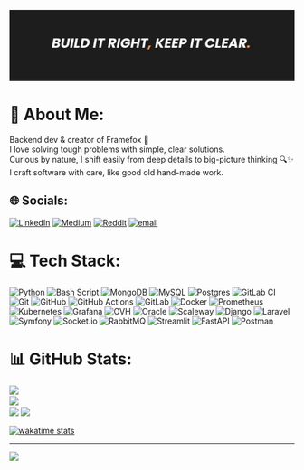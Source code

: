 
![banner](./banner.png)


# 💫 About Me:
Backend dev & creator of Framefox 🦊<br>I love solving tough problems with simple, clear solutions.<br>Curious by nature, I shift easily from deep details to big-picture thinking 🔍✨<br>I craft software with care, like good old hand-made work.


## 🌐 Socials:
[![LinkedIn](https://img.shields.io/badge/LinkedIn-%230077B5.svg?logo=linkedin&logoColor=white)](https://linkedin.com/in/rayen-boumaza) [![Medium](https://img.shields.io/badge/Medium-12100E?logo=medium&logoColor=white)](https://medium.com/@boumaza.rayen) [![Reddit](https://img.shields.io/badge/Reddit-%23FF4500.svg?logo=Reddit&logoColor=white)](https://reddit.com/user/Sea-Dance8242) [![email](https://img.shields.io/badge/Email-D14836?logo=gmail&logoColor=white)](mailto:boumaza.rayen@outlook.fr) 

# 💻 Tech Stack:
![Python](https://img.shields.io/badge/python-3670A0?style=flat-square&logo=python&logoColor=ffdd54) ![Bash Script](https://img.shields.io/badge/bash_script-%23121011.svg?style=flat-square&logo=gnu-bash&logoColor=white) ![MongoDB](https://img.shields.io/badge/MongoDB-%234ea94b.svg?style=flat-square&logo=mongodb&logoColor=white) ![MySQL](https://img.shields.io/badge/mysql-4479A1.svg?style=flat-square&logo=mysql&logoColor=white) ![Postgres](https://img.shields.io/badge/postgres-%23316192.svg?style=flat-square&logo=postgresql&logoColor=white) ![GitLab CI](https://img.shields.io/badge/gitlab%20CI-%23181717.svg?style=flat-square&logo=gitlab&logoColor=white) ![Git](https://img.shields.io/badge/git-%23F05033.svg?style=flat-square&logo=git&logoColor=white) ![GitHub](https://img.shields.io/badge/github-%23121011.svg?style=flat-square&logo=github&logoColor=white) ![GitHub Actions](https://img.shields.io/badge/github%20actions-%232671E5.svg?style=flat-square&logo=githubactions&logoColor=white) ![GitLab](https://img.shields.io/badge/gitlab-%23181717.svg?style=flat-square&logo=gitlab&logoColor=white) ![Docker](https://img.shields.io/badge/docker-%230db7ed.svg?style=flat-square&logo=docker&logoColor=white) ![Prometheus](https://img.shields.io/badge/Prometheus-E6522C?style=flat-square&logo=Prometheus&logoColor=white) ![Kubernetes](https://img.shields.io/badge/kubernetes-%23326ce5.svg?style=flat-square&logo=kubernetes&logoColor=white) ![Grafana](https://img.shields.io/badge/grafana-%23F46800.svg?style=flat-square&logo=grafana&logoColor=white) ![OVH](https://img.shields.io/badge/ovh-%23123F6D.svg?style=flat-square&logo=ovh&logoColor=#123F6D) ![Oracle](https://img.shields.io/badge/Oracle-F80000?style=flat-square&logo=oracle&logoColor=white) ![Scaleway](https://img.shields.io/badge/SCALEWAY-%234f0599.svg?style=flat-square&logo=scaleway&logoColor=white) ![Django](https://img.shields.io/badge/django-%23092E20.svg?style=flat-square&logo=django&logoColor=white) ![Laravel](https://img.shields.io/badge/laravel-%23FF2D20.svg?style=flat-square&logo=laravel&logoColor=white) ![Symfony](https://img.shields.io/badge/symfony-%23000000.svg?style=flat-square&logo=symfony&logoColor=white) ![Socket.io](https://img.shields.io/badge/Socket.io-black?style=flat-square&logo=socket.io&badgeColor=010101) ![RabbitMQ](https://img.shields.io/badge/rabbitmq-FF6600?style=flat-square&logo=rabbitmq&logoColor=white) ![Streamlit](https://img.shields.io/badge/Streamlit-%23FE4B4B.svg?style=flat-square&logo=streamlit&logoColor=white) ![FastAPI](https://img.shields.io/badge/FastAPI-005571?style=flat-square&logo=fastapi) ![Postman](https://img.shields.io/badge/Postman-FF6C37?style=flat-square&logo=postman&logoColor=white)
# 📊 GitHub Stats:
![](https://github-readme-stats.vercel.app/api?username=RayenBou&theme=dark&hide_border=false&include_all_commits=false&count_private=true)<br/>
![](https://nirzak-streak-stats.vercel.app/?user=RayenBou&theme=dark&hide_border=false)<br/>
![](https://github-readme-stats.vercel.app/api/top-langs/?username=RayenBou&theme=dark&hide_border=false&include_all_commits=false&count_private=true&layout=compact)
[![](https://github-readme-stats.vercel.app/api/pin/?username=RayenBou&repo=framefox)](https://github.com/RayenBou/framefox)

[![wakatime stats](https://github-readme-stats.vercel.app/api/wakatime?username=RayenBou)](https://github.com/athul/waka-readme)

---
[![](https://visitcount.itsvg.in/api?id=RayenBou&icon=0&color=0)](https://visitcount.itsvg.in)

<!-- Proudly created with GPRM ( https://gprm.itsvg.in ) -->

